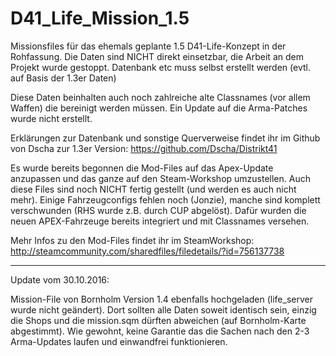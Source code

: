 # D41_Life_Mission_1.5
Missionsfiles für das ehemals geplante 1.5 D41-Life-Konzept in der Rohfassung. 
Die Daten sind NICHT direkt einsetzbar, die Arbeit an dem Projekt wurde gestoppt. 
Datenbank etc muss selbst erstellt werden (evtl. auf Basis der 1.3er Daten)

Diese Daten beinhalten auch noch zahlreiche alte Classnames (vor allem Waffen) die bereinigt werden müssen.
Ein Update auf die Arma-Patches wurde nicht erstellt.

Erklärungen zur Datenbank und sonstige Querverweise findet ihr im Github von Dscha zur 1.3er Version:
https://github.com/Dscha/Distrikt41

Es wurde bereits begonnen die Mod-Files auf das Apex-Update anzupassen und das ganze auf den Steam-Workshop umzustellen.
Auch diese Files sind noch NICHT fertig gestellt (und werden es auch nicht mehr). Einige Fahrzeugconfigs fehlen noch (Jonzie), manche sind komplett verschwunden (RHS wurde z.B. durch CUP abgelöst).
Dafür wurden die neuen APEX-Fahrzeuge bereits integriert und mit Classnames versehen.

Mehr Infos zu den Mod-Files findet ihr im SteamWorkshop: 
http://steamcommunity.com/sharedfiles/filedetails/?id=756137738
_______________________________________________________________________________________________________________________

Update vom 30.10.2016:

Mission-File von Bornholm Version 1.4 ebenfalls hochgeladen (life_server wurde nicht geändert). 
Dort sollten alle Daten soweit identisch sein, einzig die Shops und die mission.sqm dürften abweichen (auf Bornholm-Karte abgestimmt).
Wie gewohnt, keine Garantie das die Sachen nach den 2-3 Arma-Updates laufen und einwandfrei funktionieren.

